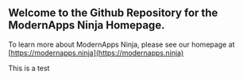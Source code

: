 ## Welcome to the Github Repository for the ModernApps Ninja Homepage. 

To learn more about ModernApps Ninja, please see our homepage at [https://modernapps.ninja](https://modernapps.ninja)

This is a test 

